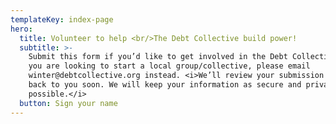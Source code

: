 ```yaml
---
templateKey: index-page
hero:
  title: Volunteer to help <br/>The Debt Collective build power!
  subtitle: >-
    Submit this form if you’d like to get involved in the Debt Collective. If
    you are looking to start a local group/collective, please email
    winter@debtcollective.org instead. <i>We’ll review your submission and get
    back to you soon. We will keep your information as secure and private as
    possible.</i>
  button: Sign your name
---
```

